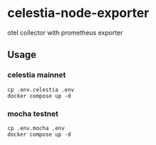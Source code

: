 # celestia-node-exporter
otel collector with prometheus exporter

## Usage

### celestia mainnet
```
cp .env.celestia .env
docker compose up -d
```

### mocha testnet
```
cp .env.mocha .env
docker compose up -d
```